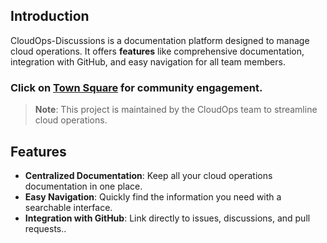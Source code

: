 <link rel="stylesheet" href="{{ site.baseurl }}/assets/css/style.css">

## Introduction

CloudOps-Discussions is a documentation platform designed to manage cloud operations. It offers **features** like comprehensive documentation, integration with GitHub, and easy navigation for all team members.
### Click on [Town Square](https://github.com/vchinnap/CloudOps-Confluence/discussions) for community engagement.

> **Note**: This project is maintained by the CloudOps team to streamline cloud operations.

## Features

- **Centralized Documentation**: Keep all your cloud operations documentation in one place.
- **Easy Navigation**: Quickly find the information you need with a searchable interface.
- **Integration with GitHub**: Link directly to issues, discussions, and pull requests..


